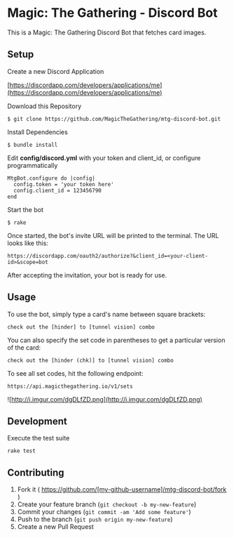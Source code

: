 # Magic: The Gathering - Discord Bot
This is a Magic: The Gathering Discord Bot that fetches card images.

## Setup

Create a new Discord Application

[https://discordapp.com/developers/applications/me](https://discordapp.com/developers/applications/me)

Download this Repository

    $ git clone https://github.com/MagicTheGathering/mtg-discord-bot.git

Install Dependencies

    $ bundle install

Edit __config/discord.yml__ with your token and client_id, or configure programmatically

    MtgBot.configure do |config|
      config.token = 'your token here'
      config.client_id = 123456790
    end

Start the bot

    $ rake

Once started, the bot's invite URL will be printed to the terminal. The URL looks like this:

    https://discordapp.com/oauth2/authorize?&client_id=<your-client-id>&scope=bot

After accepting the invitation, your bot is ready for use.

## Usage

To use the bot, simply type a card's name between square brackets:

    check out the [hinder] to [tunnel vision] combo

You can also specify the set code in parentheses to get a particular version of the card:

    check out the [hinder (chk)] to [tunnel vision] combo

To see all set codes, hit the following endpoint:

    https://api.magicthegathering.io/v1/sets

![http://i.imgur.com/dgDLfZD.png](http://i.imgur.com/dgDLfZD.png)
## Development

Execute the test suite

    rake test

## Contributing

1. Fork it ( https://github.com/[my-github-username]/mtg-discord-bot/fork )
2. Create your feature branch (`git checkout -b my-new-feature`)
3. Commit your changes (`git commit -am 'Add some feature'`)
4. Push to the branch (`git push origin my-new-feature`)
5. Create a new Pull Request